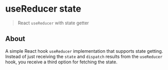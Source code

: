 # useReducer state

> React `useReducer` with state getter

## About

A simple React hook `useReducer` implementation that supports state getting. Instead of just receiving the `state` and `dispatch` results from the `useReducer` hook, you receive a third option for fetching the state.
